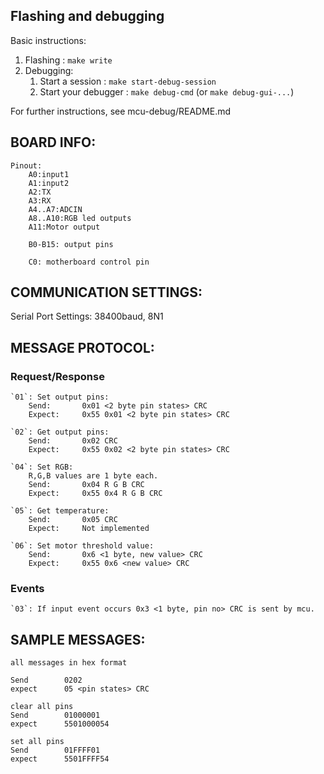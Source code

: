 Flashing and debugging
---------------------

Basic instructions:

1. Flashing                    : `make write`
2. Debugging:
    1. Start a session         : `make start-debug-session`
    2. Start your debugger     : `make debug-cmd` (or `make debug-gui-...`)

For further instructions, see mcu-debug/README.md

BOARD INFO:
------
	Pinout:
		A0:input1
		A1:input2
		A2:TX
		A3:RX
		A4..A7:ADCIN
		A8..A10:RGB led outputs
		A11:Motor output

		B0-B15: output pins

		C0: motherboard control pin


COMMUNICATION SETTINGS:
--------------

Serial Port Settings: 38400baud, 8N1


MESSAGE PROTOCOL:
------

### Request/Response

	`01`: Set output pins:
		Send: 		0x01 <2 byte pin states> CRC
		Expect: 	0x55 0x01 <2 byte pin states> CRC

	`02`: Get output pins:
		Send: 		0x02 CRC
		Expect: 	0x55 0x02 <2 byte pin states> CRC

	`04`: Set RGB:
		R,G,B values are 1 byte each.
		Send:		0x04 R G B CRC
		Expect:		0x55 0x4 R G B CRC

	`05`: Get temperature:
		Send:		0x05 CRC
		Expect:		Not implemented

	`06`: Set motor threshold value:
		Send:		0x6 <1 byte, new value> CRC
		Expect:		0x55 0x6 <new value> CRC

### Events

	`03`: If input event occurs 0x3 <1 byte, pin no> CRC is sent by mcu.


SAMPLE MESSAGES:
------
	all messages in hex format

	Send 		0202
	expect 		05 <pin states> CRC

	clear all pins
	Send 		01000001
	expect		5501000054

	set all pins
	Send 		01FFFF01
	expect		5501FFFF54
